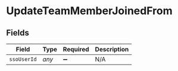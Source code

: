 # UpdateTeamMemberJoinedFrom


## Fields

| Field              | Type               | Required           | Description        |
| ------------------ | ------------------ | ------------------ | ------------------ |
| `ssoUserId`        | *any*              | :heavy_minus_sign: | N/A                |